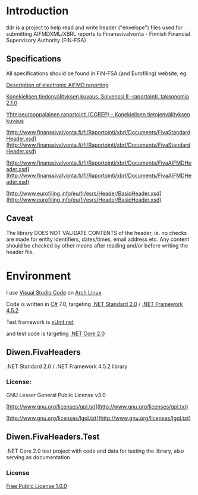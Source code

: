 # Introduction 
tldr is a project to help read and write header ("envelope") files used for submitting AIFMDXML/XBRL reports
to Finanssivalvonta - Finnish Financial Supervisory Authority (FIN-FSA)

## Specifications
All specifications should be found in FIN-FSA (and Eurofiling) website, eg.

[Description of electronic AIFMD reporting](http://www.finanssivalvonta.fi/en/Regulation/International_Projects/AIFMD/reporting/Documents/AIFMD_description_of_electronic_reporting_01042016.pdf)

[Konekielisen tiedonvälityksen kuvaus, Solvenssi II -raportointi, taksonomia 2.1.0](http://www.fin-fsa.fi/Documents/SII_Full_konekielisen_tietojenvalityksen_kuvaus_versio_2_2_netti.pdf)

[Yhteiseurooppalainen raportointi (COREP) - Konekielisen tietojenvälityksen kuvaus](http://www.finanssivalvonta.fi/fi/Saantely/Maarayskokoelma/Uusi/Documents/2013_26/EBA_ITS_konekielisen_tietojenvalityksen_kuvaus_2017.pdf)

[http://www.finanssivalvonta.fi/fi/Raportointi/xbrl/Documents/FivaStandardHeader.xsd](http://www.finanssivalvonta.fi/fi/Raportointi/xbrl/Documents/FivaStandardHeader.xsd)

[http://www.finanssivalvonta.fi/fi/Raportointi/xbrl/Documents/FivaAIFMDHeader.xsd](http://www.finanssivalvonta.fi/fi/Raportointi/xbrl/Documents/FivaAIFMDHeader.xsd)

[http://www.eurofiling.info/eu/fr/esrs/Header/BasicHeader.xsd](http://www.eurofiling.info/eu/fr/esrs/Header/BasicHeader.xsd)

## Caveat
The library DOES NOT VALIDATE CONTENTS of the header, ie. no checks are made for entity identifiers, dates/times, email address etc.
Any content should be checked by other means after reading and/or before writing the header file.

# Environment
I use [Visual Studio Code](https://code.visualstudio.com/) 
on [Arch Linux](https://www.archlinux.org/)

Code is written in [C#](https://docs.microsoft.com/en-us/dotnet/csharp/index) 7.0, targeting 
[.NET Standard 2.0](https://github.com/dotnet/standard/blob/master/docs/versions/netstandard2.0.md) / 
[.NET Framework 4.5.2](https://docs.microsoft.com/en-us/dotnet/framework/)


Test framework is [xUnit.net](https://xunit.github.io/)

and test code is targeting [.NET Core 2.0](https://docs.microsoft.com/en-us/dotnet/core/)

## Diwen.FivaHeaders
.NET Standard 2.0 / .NET Framework 4.5.2 library

### License:
GNU Lesser General Public License v3.0

[http://www.gnu.org/licenses/gpl.txt](http://www.gnu.org/licenses/gpl.txt)

[http://www.gnu.org/licenses/lgpl.txt](http://www.gnu.org/licenses/lgpl.txt)


## Diwen.FivaHeaders.Test
.NET Core 2.0 test project with code and data for testing the library, also serving as documentation

### License
[Free Public License 1.0.0](https://opensource.org/licenses/FPL-1.0.0)
